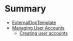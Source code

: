 # Summary

* [ExternalDocTemplate](README.md)
* [Managing User Accounts ](managing_user_accounts/README.md)
  * [Creating user accounts ](managing_user_accounts/creating_user_accounts.md)
